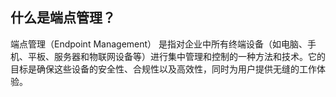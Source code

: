 ## 什么是端点管理？
端点管理（Endpoint Management） 是指对企业中所有终端设备（如电脑、手机、平板、服务器和物联网设备等）进行集中管理和控制的一种方法和技术。它的目标是确保这些设备的安全性、合规性以及高效性，同时为用户提供无缝的工作体验。

